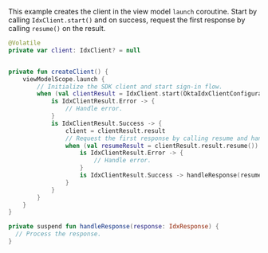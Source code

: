 
This example creates the client in the view model `launch` coroutine. Start by calling `IdxClient.start()` and on success, request the first response by calling `resume()` on the result.

```kotlin
@Volatile
private var client: IdxClient? = null


private fun createClient() {
    viewModelScope.launch {
        // Initialize the SDK client and start sign-in flow.
        when (val clientResult = IdxClient.start(OktaIdxClientConfigurationProvider.get())) {
            is IdxClientResult.Error -> {
                // Handle error.
            }
            is IdxClientResult.Success -> {
                client = clientResult.result
                // Request the first response by calling resume and handle the asynchronous response.
                when (val resumeResult = clientResult.result.resume()) {
                    is IdxClientResult.Error -> {
                        // Handle error.
                    }
                    is IdxClientResult.Success -> handleResponse(resumeResult.result)
                }
            }
        }
    }
}

private suspend fun handleResponse(response: IdxResponse) {
  // Process the response.
}
```
